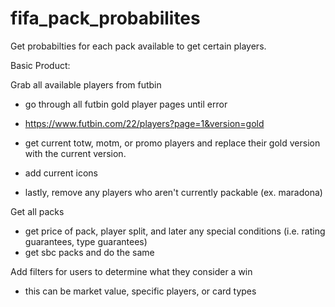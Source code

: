 # fifa_pack_probabilites

Get probabilties for each pack available to get certain players.

Basic Product:

Grab all available players from futbin

- go through all futbin gold player pages until error
- https://www.futbin.com/22/players?page=1&version=gold

- get current totw, motm, or promo players and replace their gold version with the current version.

- add current icons

- lastly, remove any players who aren't currently packable (ex. maradona)

Get all packs

- get price of pack, player split, and later any special conditions (i.e. rating guarantees, type guarantees)
- get sbc packs and do the same

Add filters for users to determine what they consider a win

- this can be market value, specific players, or card types
